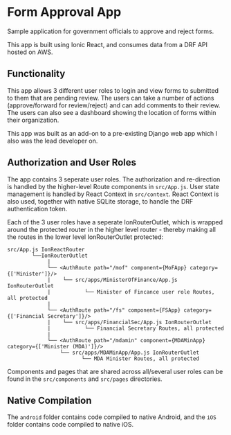 # Form Approval App

Sample application for government officials to approve and reject forms.

This app is built using Ionic React, and consumes data from a DRF API hosted on AWS.



## Functionality

This app allows 3 different user roles to login and view forms to submitted to them that are pending review. The users can take a number of actions (approve/forward for review/reject) and can add comments to their review. The users can also see a dashboard showing the location of forms within their organization. 

This app was built as an add-on to a pre-existing Django web app which I also was the lead developer on.


## Authorization and User Roles


The app contains 3 seperate user roles. The authorization and re-direction is handled by the higher-level Route components in `src/App.js`. 
User state management is handled by React Context in `src/context`. React Context is also used, together with native SQLite storage, to handle the DRF authentication token.

Each of the 3 user roles have a seperate IonRouterOutlet, which is wrapped around the protected router in the higher level router - thereby making all the routes in the lower level IonRouterOutlet protected:

```
src/App.js IonReactRouter
        └──IonRouterOutlet
             |
             └── <AuthRoute path="/mof" component={MoFApp} category={['Minister']}/>
             |    └── src/apps/MinisterOfFinance/App.js IonRouterOutlet
             |           └── Minister of Fincance user role Routes, all protected 
             |            
             └── <AuthRoute path="/fs" component={FSApp} category={['Financial Secretary']}/>
             |    └── src/apps/FinancialSec/App.js IonRouterOutlet
             |           └── Financial Secretary Routes, all protected 
             |
             └── <AuthRoute path="/mdamin" component={MDAMinApp} category={['Minister (MDA)']}/>
                 └── src/apps/MDAMinApp/App.js IonRouterOutlet
                        └── MDA Minister Routes, all protected
```
                            

Components and pages that are shared across all/several user roles can be found in the `src/components` and `src/pages` directories.


## Native Compilation

The `android` folder contains code compiled to native Android, and the `iOS` folder contains code compiled to native iOS.
